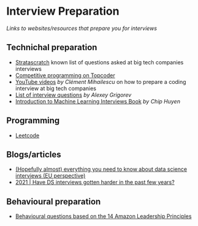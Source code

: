 # Interview Preparation
*Links to websites/resources that prepare you for interviews*

## Technichal preparation
- [Stratascratch](https://www.stratascratch.com/) known list of questions asked at big tech companies interviews 
- [Competitive programming on Topcoder](https://www.topcoder.com/thrive/tracks?track=Competitive%20Programming)
- [YouTube videos](https://www.youtube.com/channel/UCaO6VoaYJv4kS-TQO_M-N_g) *by Clément Mihailescu* on how to prepare a coding interview at big tech companies
- [List of interview questions](https://github.com/alexeygrigorev/data-science-interviews) *by Alexey Grigorev* 
- [Introduction to Machine Learning Interviews Book](https://huyenchip.com/ml-interviews-book/) *by Chip Huyen*

## Programming
- [Leetcode](https://leetcode.com/)

## Blogs/articles
- [(Hopefully almost) everything you need to know about data science interviews (EU perspective)](https://www.reddit.com/r/datascience/comments/syjt0c/hopefully_almost_everything_you_need_to_know/)
- [2021 | Have DS interviews gotten harder in the past few years?](https://www.teamblind.com/post/Have-DS-interviews-gotten-harder-in-the-past-few-years-WbYfzXbE)

## Behavioural preparation
- [Behavioural questions based on the 14 Amazon Leadership Principles](https://www.levels.fyi/blog/amazon-leadership-principles.html)
